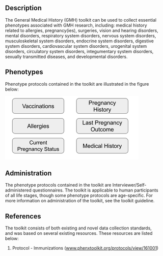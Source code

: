 ## Description

The General Medical History (GMH) toolkit can be used to collect essential phenotypes associated with GMH research, including: medical history related to allergies, pregnancy(ies), surgeries, vision and hearing disorders, mental disorders, respiratory system disorders, nervous system disorders, musculoskeletal system disorders, endocrine system disorders, digestive system disorders, cardiovascular system disorders, urogenital system disorders, circulatory system disorders, integumentary system disorders, sexually transmitted diseases, and developmental disorders. 

## Phenotypes

Phenotype protocols contained in the toolkit are illustrated in the figure below:

![phen](general_medical_history_phenotypes.png)

## Administration

The phenotype protocols contained in the toolkit are Interviewer/Self-administered questionnaires. The toolkit is applicable to human participants of all life stages, though some phenotype protocols are age-specific. For more information on administration of the toolkit, see the toolkit guideline.

## References

The toolkit consists of both existing and novel data collection standards, and was based on several existing resources. These resources are listed below:

1. Protocol - Immunizations (www.phenxtoolkit.org/protocols/view/161001)
